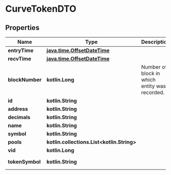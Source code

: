 
# CurveTokenDTO

## Properties
Name | Type | Description | Notes
------------ | ------------- | ------------- | -------------
**entryTime** | [**java.time.OffsetDateTime**](java.time.OffsetDateTime.md) |  |  [optional]
**recvTime** | [**java.time.OffsetDateTime**](java.time.OffsetDateTime.md) |  |  [optional]
**blockNumber** | **kotlin.Long** | Number of block in which entity was recorded. |  [optional]
**id** | **kotlin.String** |  |  [optional]
**address** | **kotlin.String** |  |  [optional]
**decimals** | **kotlin.String** |  |  [optional]
**name** | **kotlin.String** |  |  [optional]
**symbol** | **kotlin.String** |  |  [optional]
**pools** | **kotlin.collections.List&lt;kotlin.String&gt;** |  |  [optional]
**vid** | **kotlin.Long** |  |  [optional]
**tokenSymbol** | **kotlin.String** |  |  [optional] [readonly]



